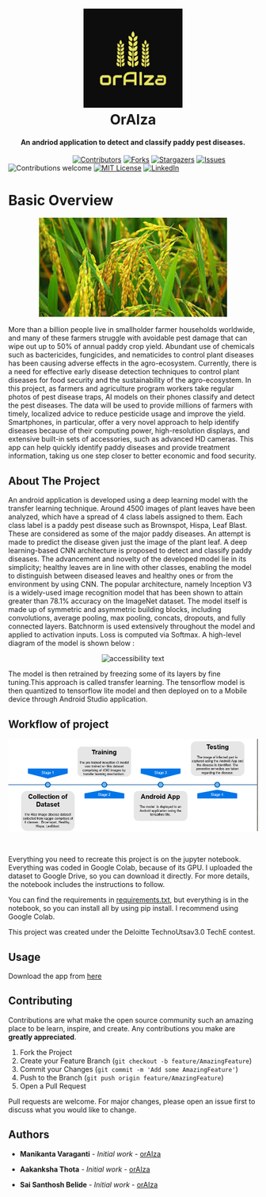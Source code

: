<h1 align="center">
  <br>
  <a href="#"><img src="img/logo.jpg" alt="orAIza" width="200"></a>
  <br>
  OrAIza
  <br>
</h1>

<h4 align="center">An andriod application to detect and classify paddy pest diseases.</h4>

&emsp;&emsp;&emsp;&emsp;&emsp;&emsp;&emsp;&emsp;&emsp;
[![Contributors][contributors-shield]][contributors-url]
[![Forks][forks-shield]][forks-url]
[![Stargazers][stars-shield]][stars-url]
[![Issues][issues-shield]][issues-url]
![Contributions welcome](https://img.shields.io/badge/contributions-welcome-orange.svg)
[![MIT License][license-shield]][license-url]
[![LinkedIn][linkedin-shield]][linkedin-url]



# Basic Overview
<p align="center">
  <img src="img/paddy.jpeg" width="380" height="200" alt="accessibility text">
</p>

More than a billion people live in smallholder farmer households worldwide, and many of these farmers struggle with avoidable pest damage that can wipe out up to 50% of annual paddy crop yield. Abundant use of chemicals such as bactericides, fungicides, and nematicides to control plant diseases has been causing adverse effects in the agro-ecosystem. Currently, there is a need for effective early disease detection techniques to control plant diseases for food security and the sustainability of the agro-ecosystem. In this project, as farmers and agriculture program workers take regular photos of pest disease traps, AI models on their phones classify and detect the pest diseases. The data will be used to provide millions of farmers with timely, localized advice to reduce pesticide usage and improve the yield. Smartphones, in particular, offer a very novel approach to help identify diseases because of their computing power, high-resolution displays, and extensive built-in sets of accessories, such as advanced HD cameras. This app can help quickly identify paddy diseases and provide treatment information, taking us one step closer to better economic and food security.

## About The Project
An android application is developed using a deep learning model with the transfer learning technique. Around 4500 images of plant leaves have been analyzed, which have a spread of 4 class labels assigned to them. Each class label is a paddy pest disease such as Brownspot, Hispa, Leaf Blast. These are considered as some of the major paddy diseases. An attempt is made to predict the disease given just the image of the plant leaf. A deep learning-based CNN architecture is proposed to detect and classify paddy diseases. The advancement and novelty of the developed model lie in its simplicity; healthy leaves are in line with other classes, enabling the model to distinguish between diseased leaves and healthy ones or from the environment by using CNN. The popular architecture, namely Inception V3 is a widely-used image recognition model that has been shown to attain greater than 78.1% accuracy on the ImageNet dataset. The model itself is made up of symmetric and asymmetric building blocks, including convolutions, average pooling, max pooling, concats, dropouts, and fully connected layers. Batchnorm is used extensively throughout the model and applied to activation inputs. Loss is computed via Softmax.
A high-level diagram of the model is shown below :
<p align="center">
  <img src="https://lh6.googleusercontent.com/DbrMv0g7ENOztmWZsaPVmjR3QcNi1DC-CyzPDuV3LsAbKJJDqBvltOefaJ-7OYkO_Q9ktO4zUZ4aup5KfvxgDYTml8uXuSH-NNLIDwHJ=s1000" width="380" height="200" alt="accessibility text">
</p>

The model is then retrained by freezing some of its layers by fine tuning.This approach is called transfer learning. The tensorflow model is then quantized to tensorflow lite model and then deployed on to a Mobile device through Android Studio application. 


## Workflow of project
<p align="center">
  <img src="img/workflow.png" alt="accessibility text">
</p>

&nbsp;

Everything you need to recreate this project is on the jupyter notebook. Everything was coded in Google Colab, because of its GPU. I uploaded the dataset to Google Drive, so you can download it directly. For more details, the notebook includes the instructions to follow.

You can find the requirements in [requirements.txt](requirements.txt), but everything is in the notebook, so you can install all by using pip install. I recommend using Google Colab.

This project was created under the Deloitte TechnoUtsav3.0 TechE contest.

## Usage

Download the app from [here](https://drive.google.com/file/d/1EnDJARmmcwyV4n867OymCMOT73526-qG/view?usp=sharing)



## Contributing

Contributions are what make the open source community such an amazing place to be learn, inspire, and create. Any contributions you make are **greatly appreciated**.

1. Fork the Project
2. Create your Feature Branch (`git checkout -b feature/AmazingFeature`)
3. Commit your Changes (`git commit -m 'Add some AmazingFeature'`)
4. Push to the Branch (`git push origin feature/AmazingFeature`)
5. Open a Pull Request

Pull requests are welcome. For major changes, please open an issue first to discuss what you would like to change.


## Authors
* **Manikanta Varaganti** - *Initial work* - [orAIza](https://github.com/m2i101/)

* **Aakanksha Thota** - *Initial work* - [orAIza](https://github.com/Aakanksha-Thota/)

* **Sai Santhosh Belide** - *Initial work* - [orAIza](https://www.github.com/saisanthosh1299/)




[contributors-shield]: https://img.shields.io/github/contributors/m2i101/orAIza
[contributors-url]: https://github.com/m2i101/orAIza/graphs/contributors
[forks-shield]: https://img.shields.io/github/forks/m2i101/orAIza
[forks-url]: https://github.com/m2i101/orAIza/network/members
[stars-shield]: https://img.shields.io/github/stars/m2i101/orAIza
[stars-url]: https://github.com/m2i101/orAIza/stargazers
[issues-shield]: https://img.shields.io/github/issues/m2i101/orAIza
[issues-url]: https://github.com/m2i101/orAIza/issues
[license-shield]: https://img.shields.io/github/license/m2i101/orAIza.svg?style=flat-square
[license-url]: https://github.com/m2i101/orAIza/blob/master/LICENSE.txt
[linkedin-shield]: https://img.shields.io/badge/-LinkedIn-black.svg?style=flat-square&logo=linkedin&colorB=555
[linkedin-url]: https://linkedin.com/in/manikanta-varaganti-8b1a58182



